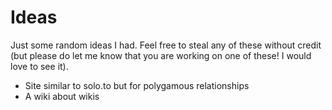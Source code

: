 # Ideas

Just some random ideas I had. Feel free to steal any of these without credit (but please do let me know that you are working on one of these! I would love to see it).  

- Site similar to solo.to but for polygamous relationships
- A wiki about wikis
